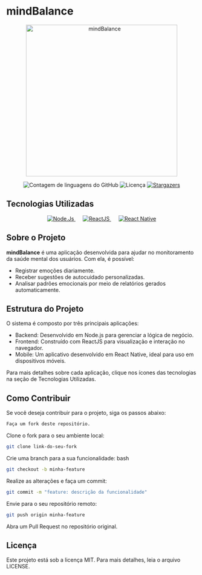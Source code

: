 # mindBalance

<p align="center"> <img alt="mindBalance" title="mindBalance" src="./server/.github/logo.png" width="400px" /> </p> <p align="center"> <img alt="Contagem de linguagens do GitHub" src="https://img.shields.io/github/languages/count/seu-usuario/mindbalance?color=%2304D361"> <img alt="Licença" src="https://img.shields.io/badge/licença-MIT-%2304D361"> <a href="https://github.com/seu-usuario/mindbalance/stargazers"> <img alt="Stargazers" src="https://img.shields.io/github/stars/seu-usuario/
mindbalance?style=social"> </a> </p>

## Tecnologias Utilizadas

<p align="center"> <a href="https://github.com/seu-usuario/mindbalance/tree/main/server"><img src="./server/.github/nodejs.svg" alt="Node.Js" /> </a>&nbsp;&nbsp;&nbsp;&nbsp; <a href="https://github.com/seu-usuario/mindbalance/tree/main/web"><img src="./server/.github/reactjs.svg" alt="ReactJS"> </a>&nbsp;&nbsp;&nbsp;&nbsp; <a href="https://github.com/seu-usuario/mindbalance/tree/main/mobile"><img src="./server/.github/reactnative.svg" alt="React Native"/> </a> </p>

## Sobre o Projeto

**mindBalance** é uma aplicação desenvolvida para ajudar no monitoramento da saúde mental dos usuários.
Com ela, é possível:

- Registrar emoções diariamente.
- Receber sugestões de autocuidado personalizadas.
- Analisar padrões emocionais por meio de relatórios gerados automaticamente.

## Estrutura do Projeto

O sistema é composto por três principais aplicações:

- Backend: Desenvolvido em Node.js para gerenciar a lógica de negócio.
- Frontend: Construído com ReactJS para visualização e interação no navegador.
- Mobile: Um aplicativo desenvolvido em React Native, ideal para uso em dispositivos móveis.

Para mais detalhes sobre cada aplicação, clique nos ícones das tecnologias na seção de Tecnologias Utilizadas.

## Como Contribuir

Se você deseja contribuir para o projeto, siga os passos abaixo:

```bash
Faça um fork deste repositório.
```

Clone o fork para o seu ambiente local:

```bash
git clone link-do-seu-fork
```

Crie uma branch para a sua funcionalidade:
bash

```bash
git checkout -b minha-feature
```

Realize as alterações e faça um commit:

```bash
git commit -m "feature: descrição da funcionalidade"
```

Envie para o seu repositório remoto:

```bash
git push origin minha-feature
```

Abra um Pull Request no repositório original.

## Licença

Este projeto está sob a licença MIT. Para mais detalhes, leia o arquivo LICENSE.
